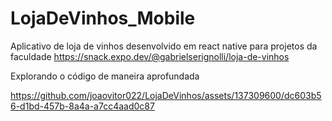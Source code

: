 # LojaDeVinhos_Mobile
Aplicativo de loja de vinhos desenvolvido em react native para projetos da faculdade
https://snack.expo.dev/@gabrielserignolli/loja-de-vinhos

Explorando o código de maneira aprofundada


https://github.com/joaovitor022/LojaDeVinhos/assets/137309600/dc603b56-d1bd-457b-8a4a-a7cc4aad0c87








